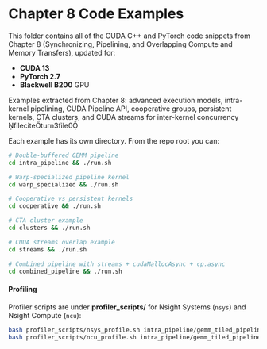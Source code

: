 # Chapter 8 Code Examples

This folder contains all of the CUDA C++ and PyTorch code snippets from Chapter 8 (Synchronizing, Pipelining, and Overlapping Compute and Memory Transfers), updated for:

- **CUDA 13**
- **PyTorch 2.7**
- **Blackwell B200** GPU

Examples extracted from Chapter 8: advanced execution models, intra-kernel pipelining, CUDA Pipeline API, cooperative groups, persistent kernels, CTA clusters, and CUDA streams for inter-kernel concurrency fileciteturn3file0

Each example has its own directory. From the repo root you can:

```bash
# Double-buffered GEMM pipeline
cd intra_pipeline && ./run.sh

# Warp-specialized pipeline kernel
cd warp_specialized && ./run.sh

# Cooperative vs persistent kernels
cd cooperative && ./run.sh

# CTA cluster example
cd clusters && ./run.sh

# CUDA streams overlap example
cd streams && ./run.sh

# Combined pipeline with streams + cudaMallocAsync + cp.async
cd combined_pipeline && ./run.sh
```

#### Profiling

Profiler scripts are under **profiler_scripts/** for Nsight Systems (`nsys`) and Nsight Compute (`ncu`):

```bash
bash profiler_scripts/nsys_profile.sh intra_pipeline/gemm_tiled_pipeline
bash profiler_scripts/ncu_profile.sh intra_pipeline/gemm_tiled_pipeline
```
